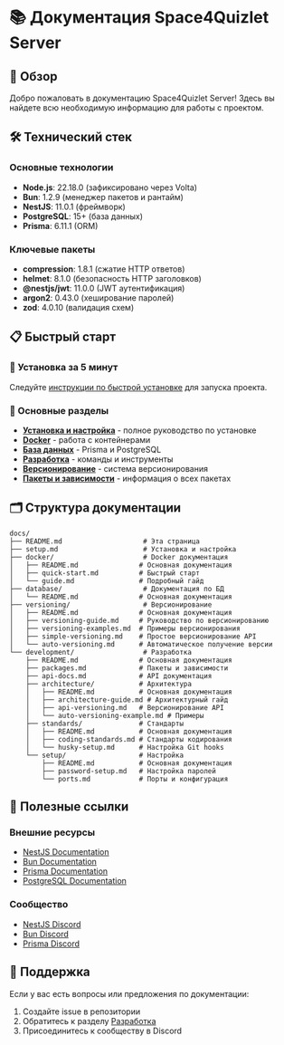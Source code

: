 # 📚 Документация Space4Quizlet Server

## 🎯 Обзор

Добро пожаловать в документацию Space4Quizlet Server! Здесь вы найдете всю необходимую информацию для работы с проектом.

## 🛠️ Технический стек

### Основные технологии

- **Node.js**: 22.18.0 (зафиксировано через Volta)
- **Bun**: 1.2.9 (менеджер пакетов и рантайм)
- **NestJS**: 11.0.1 (фреймворк)
- **PostgreSQL**: 15+ (база данных)
- **Prisma**: 6.11.1 (ORM)

### Ключевые пакеты

- **compression**: 1.8.1 (сжатие HTTP ответов)
- **helmet**: 8.1.0 (безопасность HTTP заголовков)
- **@nestjs/jwt**: 11.0.0 (JWT аутентификация)
- **argon2**: 0.43.0 (хеширование паролей)
- **zod**: 4.0.10 (валидация схем)

## 📋 Быстрый старт

### 🚀 Установка за 5 минут

Следуйте [инструкции по быстрой установке](setup.md) для запуска проекта.

### 📖 Основные разделы

- [**Установка и настройка**](setup.md) - полное руководство по установке
- [**Docker**](docker/README.md) - работа с контейнерами
- [**База данных**](database/README.md) - Prisma и PostgreSQL
- [**Разработка**](development/README.md) - команды и инструменты
- [**Версионирование**](versioning/README.md) - система версионирования
- [**Пакеты и зависимости**](development/packages.md) - информация о всех пакетах

## 🗂️ Структура документации

```
docs/
├── README.md                    # Эта страница
├── setup.md                     # Установка и настройка
├── docker/                      # Docker документация
│   ├── README.md               # Основная документация
│   ├── quick-start.md          # Быстрый старт
│   └── guide.md                # Подробный гайд
├── database/                    # Документация по БД
│   └── README.md               # Основная документация
├── versioning/                  # Версионирование
│   ├── README.md               # Основная документация
│   ├── versioning-guide.md     # Руководство по версионированию
│   ├── versioning-examples.md  # Примеры версионирования
│   ├── simple-versioning.md    # Простое версионирование API
│   └── auto-versioning.md      # Автоматическое получение версии
└── development/                 # Разработка
    ├── README.md               # Основная документация
    ├── packages.md             # Пакеты и зависимости
    ├── api-docs.md             # API документация
    ├── architecture/           # Архитектура
    │   ├── README.md           # Основная документация
    │   ├── architecture-guide.md # Архитектурный гайд
    │   ├── api-versioning.md   # Версионирование API
    │   └── auto-versioning-example.md # Примеры
    ├── standards/              # Стандарты
    │   ├── README.md           # Основная документация
    │   ├── coding-standards.md # Стандарты кодирования
    │   └── husky-setup.md      # Настройка Git hooks
    └── setup/                  # Настройка
        ├── README.md           # Основная документация
        ├── password-setup.md   # Настройка паролей
        └── ports.md            # Порты и конфигурация
```

## 🔗 Полезные ссылки

### Внешние ресурсы

- [NestJS Documentation](https://docs.nestjs.com)
- [Bun Documentation](https://bun.sh/docs)
- [Prisma Documentation](https://www.prisma.io/docs)
- [PostgreSQL Documentation](https://www.postgresql.org/docs/)

### Сообщество

- [NestJS Discord](https://discord.gg/G7Qnnhy)
- [Bun Discord](https://bun.sh/discord)
- [Prisma Discord](https://discord.gg/prisma)

## 🤝 Поддержка

Если у вас есть вопросы или предложения по документации:

1. Создайте issue в репозитории
2. Обратитесь к разделу [Разработка](development/README.md)
3. Присоединитесь к сообществу в Discord
